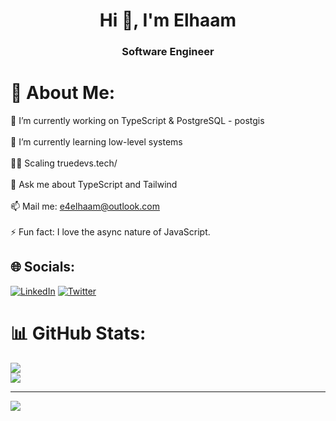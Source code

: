 <h1 align="center">Hi 👋, I'm Elhaam</h1>
<h3 align="center">Software Engineer</h3>

# 💫 About Me:
🔭 I’m currently working on TypeScript & PostgreSQL - postgis<br><br>🌱 I’m currently learning low-level systems<br><br>👨‍💻 Scaling truedevs.tech/<br><br>💬 Ask me about TypeScript and Tailwind<br><br>📫 Mail me: e4elhaam@outlook.com<br><br>⚡ Fun fact: I love the async nature of JavaScript.


## 🌐 Socials:
[![LinkedIn](https://img.shields.io/badge/LinkedIn-%230077B5.svg?logo=linkedin&logoColor=white)](https://linkedin.com/in/elhaam-ch) [![Twitter](https://img.shields.io/badge/Twitter-%231DA1F2.svg?logo=Twitter&logoColor=white)](https://twitter.com/centered_div) 

# 📊 GitHub Stats:
![](https://github-readme-streak-stats.herokuapp.com/?user=itse4elhaam&theme=tokyonight&hide_border=true)<br/>
![](https://github-readme-stats.vercel.app/api/top-langs/?username=itse4elhaam&theme=tokyonight&hide_border=true&include_all_commits=true&count_private=true&layout=compact)

---
[![](https://visitcount.itsvg.in/api?id=itse4elhaam&icon=6&color=8)](https://visitcount.itsvg.in)

<!-- Proudly created with GPRM ( https://gprm.itsvg.in ) -->

